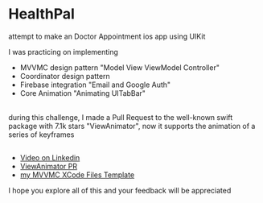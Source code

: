 # HealthPal
attempt to make an Doctor Appointment ios app using UIKit

I was practicing on implementing
- MVVMC design pattern "Model View ViewModel Controller"
- Coordinator design pattern
- Firebase integration "Email and Google Auth"
- Core Animation "Animating UITabBar"
</br>
during this challenge, I made a Pull Request to the well-known swift package with 7.1k stars "ViewAnimator", now it supports the animation of a series of keyframes

##
- [Video on Linkedin](https://www.linkedin.com/feed/update/urn:li:activity:7136477804346376192/)
- [ViewAnimator PR](https://github.com/marcosgriselli/ViewAnimator/pull/84)
- [my MVVMC XCode Files Template](https://github.com/ahmed-yamany/Xcode-File-Templates/tree/main/Templates/MVVMC.xctemplate)
  
I hope you explore all of this and your feedback will be appreciated
